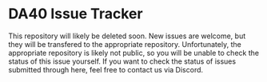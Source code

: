 # DA40 Issue Tracker
This repository will likely be deleted soon. New issues are welcome, but they will be transfered to the appropriate repository. Unfortunately, the appropriate repository is likely not public, so you will be unable to check the status of this issue yourself. If you want to check the status of issues submitted through here, feel free to contact us via Discord.
